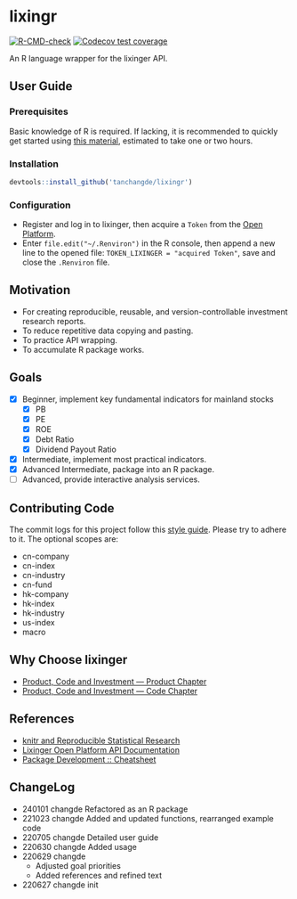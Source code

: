 
# lixingr

<!-- badges: start -->

[![R-CMD-check](https://github.com/tanchangde/lixingr/actions/workflows/R-CMD-check.yaml/badge.svg)](https://github.com/tanchangde/lixingr/actions/workflows/R-CMD-check.yaml)
[![Codecov test
coverage](https://codecov.io/gh/tanchangde/lixingr/branch/main/graph/badge.svg)](https://app.codecov.io/gh/tanchangde/lixingr?branch=main)
<!-- badges: end -->

An R language wrapper for the lixinger API.

## User Guide

### Prerequisites

Basic knowledge of R is required. If lacking, it is recommended to
quickly get started using [this
material](https://bookdown.org/wangminjie/R4DS/), estimated to take one
or two hours.

### Installation

``` r
devtools::install_github('tanchangde/lixingr')
```

### Configuration

- Register and log in to lixinger, then acquire a `Token` from the [Open
  Platform](https://www.lixinger.com/open/api/token).
- Enter `file.edit("~/.Renviron")` in the R console, then append a new
  line to the opened file: `TOKEN_LIXINGER = "acquired Token"`, save and
  close the `.Renviron` file.

## Motivation

- For creating reproducible, reusable, and version-controllable
  investment research reports.
- To reduce repetitive data copying and pasting.
- To practice API wrapping.
- To accumulate R package works.

## Goals

- [x] Beginner, implement key fundamental indicators for mainland stocks
  - [x] PB
  - [x] PE
  - [x] ROE
  - [x] Debt Ratio
  - [x] Dividend Payout Ratio
- [x] Intermediate, implement most practical indicators.
- [x] Advanced Intermediate, package into an R package.
- [ ] Advanced, provide interactive analysis services.

## Contributing Code

The commit logs for this project follow this [style
guide](https://open.leancloud.cn/git-commit-message/). Please try to
adhere to it. The optional scopes are:

- cn-company
- cn-index
- cn-industry
- cn-fund
- hk-company
- hk-index
- hk-industry
- us-index
- macro

## Why Choose lixinger

- [Product, Code and Investment — Product
  Chapter](https://www.lixinger.com/marketing/about-us-product)
- [Product, Code and Investment — Code
  Chapter](https://www.lixinger.com/marketing/about-us-coding)

## References

- [knitr and Reproducible Statistical
  Research](https://cosx.org/2012/06/reproducible-research-with-knitr/)
- [Lixinger Open Platform API
  Documentation](https://www.lixinger.com/open/api/doc)
- [Package Development ::
  Cheatsheet](https://rstudio.github.io/cheatsheets/html/package-development.html)

## ChangeLog

- 240101 changde Refactored as an R package
- 221023 changde Added and updated functions, rearranged example code
- 220705 changde Detailed user guide
- 220630 changde Added usage
- 220629 changde
  - Adjusted goal priorities
  - Added references and refined text
- 220627 changde init
